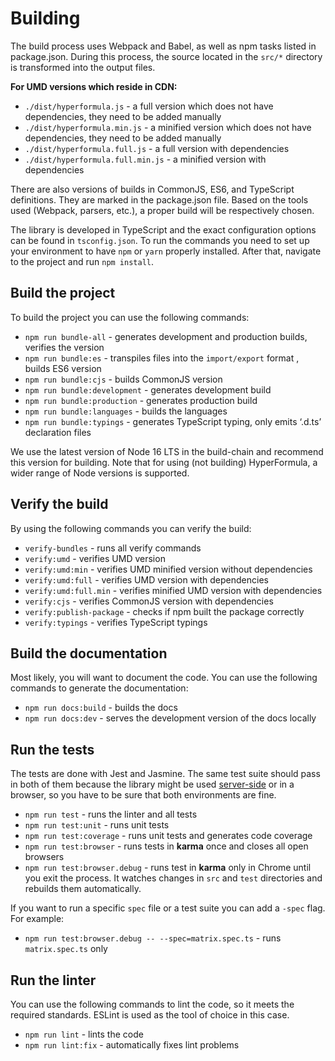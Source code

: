 # Building

The build process uses Webpack and Babel, as well as npm tasks
listed in package.json. During this process, the source located in
the `src/*` directory is transformed into the output files.

**For UMD versions which reside in CDN:**

* `./dist/hyperformula.js` - a full version which does not have
dependencies, they need to be added manually
* `./dist/hyperformula.min.js` - a minified version which does not
have  dependencies, they need to be added manually
* `./dist/hyperformula.full.js` - a full version with dependencies
* `./dist/hyperformula.full.min.js` - a minified version with
dependencies

There are also versions of builds in CommonJS, ES6, and TypeScript
definitions. They are marked in the package.json file. Based on
the tools used (Webpack, parsers, etc.), a proper build will be
respectively chosen.

The library is developed in TypeScript and the exact configuration
options can be found in `tsconfig.json`. To run the commands you need
to set up your environment to have `npm` or `yarn` properly installed.
After that, navigate to the project and run `npm install`.

## Build the project

To build the project you can use the following commands:

* `npm run bundle-all`  - generates development and production
builds, verifies the version
* `npm run bundle:es` - transpiles files into the `import/export`
format , builds ES6 version
* `npm run bundle:cjs` - builds CommonJS version
* `npm run bundle:development` - generates development build
* `npm run bundle:production` - generates production build
* `npm run bundle:languages` - builds the languages
* `npm run bundle:typings` - generates TypeScript typing, only emits ‘.d.ts’ declaration files

We use the latest version of Node 16 LTS in the build-chain and recommend this version for building. Note that for using (not building) HyperFormula, a wider range of Node versions is supported.

## Verify the build

By using the following commands you can verify the build:

* `verify-bundles` - runs all verify commands
* `verify:umd` - verifies UMD version
* `verify:umd:min` - verifies UMD minified version without dependencies
* `verify:umd:full` - verifies UMD version with dependencies
* `verify:umd:full.min` - verifies minified UMD version with dependencies
* `verify:cjs` - verifies CommonJS version with dependencies
* `verify:publish-package` -  checks if npm built the package correctly
* `verify:typings` - verifies TypeScript typings

## Build the documentation

Most likely, you will want to document the code. You can use the following commands to generate the documentation:

* `npm run docs:build` - builds the docs
* `npm run docs:dev` - serves the development version of the docs locally

## Run the tests

The tests are done with Jest and Jasmine. The same test suite should
pass in both of them because the library might be used
[server-side](server-side-installation) or in a browser, so you have
to be sure that both environments are fine.

* `npm run test` - runs the linter and all tests
* `npm run test:unit` - runs unit tests
* `npm run test:coverage` - runs unit tests and generates code coverage
* `npm run test:browser` - runs tests in **karma** once and closes all open browsers
* `npm run test:browser.debug` - runs test in **karma** only in Chrome until you exit the process. It watches changes in `src` and `test` directories and rebuilds them automatically.

If you want to run a specific `spec` file or a test suite you can add a `-spec` flag. For example:
* `npm run test:browser.debug -- --spec=matrix.spec.ts` - runs `matrix.spec.ts` only

## Run the linter

You can use the following commands to lint the code, so it meets the required standards. ESLint is used as the tool of choice in this case.

* `npm run lint` - lints the code
* `npm run lint:fix` - automatically fixes lint problems
